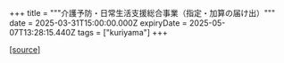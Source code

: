 +++
title = """介護予防・日常生活支援総合事業（指定・加算の届け出）"""
date = 2025-03-31T15:00:00.000Z
expiryDate = 2025-05-07T13:28:15.440Z
tags = ["kuriyama"]
+++


[[source]](https://www.town.kuriyama.hokkaido.jp/soshiki/43/1784.html)
